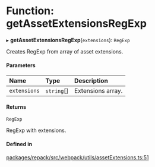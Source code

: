 # Function: getAssetExtensionsRegExp

▸ **getAssetExtensionsRegExp**(`extensions`): `RegExp`

Creates RegExp from array of asset extensions.

#### Parameters

| Name | Type | Description |
| :------ | :------ | :------ |
| `extensions` | `string`[] | Extensions array. |

#### Returns

`RegExp`

RegExp with extensions.

#### Defined in

[packages/repack/src/webpack/utils/assetExtensions.ts:51](https://github.com/callstack/repack/blob/a78f6b9/packages/repack/src/webpack/utils/assetExtensions.ts#L51)
